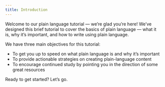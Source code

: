 ```yaml
---
title: Introduction
---
```


Welcome to our plain language tutorial — we’re glad you’re here! We’ve designed this brief tutorial to cover the basics of plain language — what it is, why it’s important, and how to write using plain language. 

We have three main objectives for this tutorial: 

* To get you up to speed on what plain language is and why it’s important
* To provide actionable strategies on creating plain-language content
* To encourage continued study by pointing you in the direction of some great resources

Ready to get started? Let’s go.